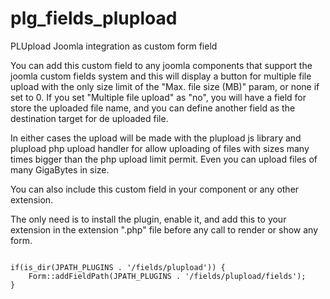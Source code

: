 # plg_fields_plupload
PLUpload Joomla integration as custom form field

You can add this custom field to any joomla components that support the 
joomla custom fields system and this will display a button for multiple 
file upload with the only size limit of the "Max. file size (MB)" param, or
none if set to 0.
If you set "Multiple file upload" as "no", you will have a field for store the
uploaded file name, and you can define another field as the destination
target for de uploaded file.

In either cases the upload will be made with the plupload js library
and plupload php upload handler for allow uploading of files with sizes
many times bigger than the php upload limit permit. Even you can upload
files of many GigaBytes in size.

You can also include this custom field in your component or any other extension.

The only need is to install the plugin, enable it, and add this to your extension
in the extension ".php" file before any call to render or show any form.

<code>
if(is_dir(JPATH_PLUGINS . '/fields/plupload')) {
	Form::addFieldPath(JPATH_PLUGINS . '/fields/plupload/fields');
}
</code>